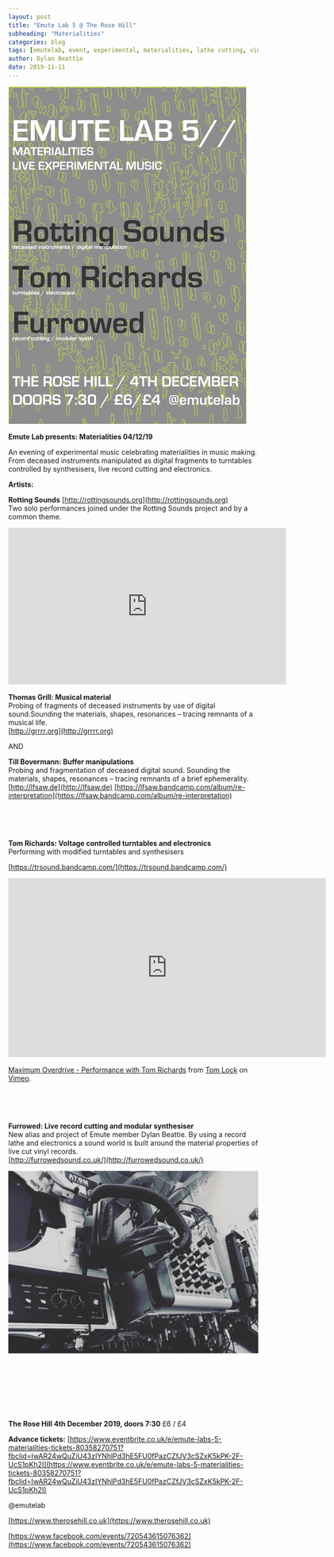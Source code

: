 ```yaml
---
layout: post
title: "Emute Lab 5 @ The Rose Hill"
subheading: "Materialities"
categories: blog
tags: [emutelab, event, experimental, materialities, lathe cutting, vinyl]
author: Dylan Beattie
date: 2019-11-11
---
```



![EmuteLab5](/img/emutelab5.jpg)



<b>Emute Lab presents: Materialities 04/12/19</b>



An evening of experimental music celebrating materialities in music making. From deceased instruments manipulated as digital fragments to turntables controlled by synthesisers, live record cutting and electronics.



<b>Artists:</b>


<b>Rotting Sounds</b> [http://rottingsounds.org](http://rottingsounds.org)
<br>Two solo performances joined under the Rotting Sounds project and by a common theme.

<iframe width="560" height="315" src="https://www.youtube.com/embed/AnnTJvAejzo" frameborder="0" allow="accelerometer; autoplay; encrypted-media; gyroscope; picture-in-picture" allowfullscreen></iframe>

<b>Thomas Grill: Musical material</b>
<br>Probing of fragments of deceased instruments by use of digital sound.Sounding the materials, shapes, resonances – tracing remnants of a musical life.
<br>
[http://grrrr.org](http://grrrr.org)

AND

<b>Till Bovermann: Buffer manipulations</b><br>
Probing and fragmentation of deceased digital sound.
Sounding the materials, shapes, resonances – tracing remnants of a brief ephemerality.<br>
[http://lfsaw.de](http://lfsaw.de)
[https://lfsaw.bandcamp.com/album/re-interpretation](https://lfsaw.bandcamp.com/album/re-interpretation)


<p></p>
<br>
<br>
<br>

<b>Tom Richards: Voltage controlled turntables and electronics</b><br>
Performing with modified turntables and synthesisers 



[https://trsound.bandcamp.com/](https://trsound.bandcamp.com/)

<iframe src="https://player.vimeo.com/video/258282473?title=0&byline=0&portrait=0" width="640" height="360" frameborder="0" allow="autoplay; fullscreen" allowfullscreen></iframe>
<p>
<a href="https://vimeo.com/258282473">Maximum Overdrive - Performance with Tom Richards</a> from <a href="https://vimeo.com/user40747262">Tom Lock</a> on <a href="https://vimeo.com">Vimeo</a>.</p>


<p></p>
<br>
<br>
<br>

<b>Furrowed: Live record cutting and modular synthesiser</b><br>
New alias and project of Emute member Dylan Beattie. By using a record lathe and electronics a sound world is built around the material properties of live cut vinyl records.  <br>
[http://furrowedsound.co.uk/](http://furrowedsound.co.uk/)

![Furrowedimage](/img/db.jpg)

<br>
<br>
<br>
<p></p>
<br>
<br>
<br>
<b>The Rose Hill 4th December 2019, doors 7:30</b>
£6 / £4

<b>Advance tickets:</b> [https://www.eventbrite.co.uk/e/emute-labs-5-materialities-tickets-80358270751?fbclid=IwAR24wQuZiU43zIYNhlPd3hE5FU0fPazCZfJV3cSZxK5kPK-2F-UcS1pKh2I](https://www.eventbrite.co.uk/e/emute-labs-5-materialities-tickets-80358270751?fbclid=IwAR24wQuZiU43zIYNhlPd3hE5FU0fPazCZfJV3cSZxK5kPK-2F-UcS1pKh2I)

@emutelab



[https://www.therosehill.co.uk](https://www.therosehill.co.uk)

[https://www.facebook.com/events/720543615076362](https://www.facebook.com/events/720543615076362)